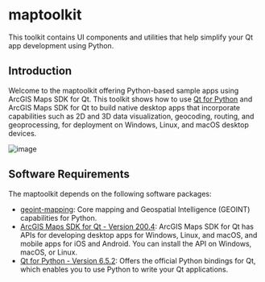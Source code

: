 # maptoolkit
This toolkit contains UI components and utilities that help simplify your Qt app development using Python.

Introduction
------------

Welcome to the maptoolkit offering Python-based sample apps using ArcGIS Maps SDK for Qt. This toolkit shows how to use [Qt for Python](https://doc.qt.io/qtforpython-6) and ArcGIS Maps SDK for Qt to build native desktop apps that incorporate capabilities such as 2D and 3D data visualization, geocoding, routing, and geoprocessing, for deployment on Windows, Linux, and macOS desktop devices.

![image](https://github.com/user-attachments/assets/4dbd6b3f-b286-490c-8565-803ee94b4471)

Software Requirements
---------------------

The maptoolkit depends on the following software packages:

- [geoint-mapping](https://github.com/gisfromscratch/geoint-mapping): Core mapping and Geospatial Intelligence (GEOINT) capabilities for Python.
- [ArcGIS Maps SDK for Qt - Version 200.4](https://developers.arcgis.com/qt): ArcGIS Maps SDK for Qt has APIs for developing desktop apps for Windows, Linux, and macOS, and mobile apps for iOS and Android. You can install the API on Windows, macOS, or Linux.
- [Qt for Python - Version 6.5.2](https://doc.qt.io/qtforpython-6): Offers the official Python bindings for Qt, which enables you to use Python to write your Qt applications.
